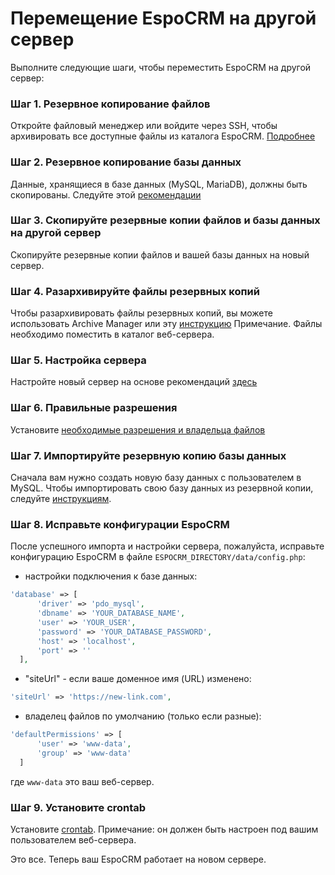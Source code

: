 # Перемещение EspoCRM на другой сервер

Выполните следующие шаги, чтобы переместить EspoCRM на другой сервер:

### Шаг 1. Резервное копирование файлов

Откройте файловый менеджер или войдите через SSH, чтобы архивировать все доступные файлы из каталога EspoCRM. [Подробнее](backup-and-restore.md#user-content-шаг-1-резервное-копирование-файлов)

### Шаг 2. Резервное копирование базы данных

Данные, хранящиеся в базе данных (MySQL, MariaDB), должны быть скопированы. Следуйте этой [рекомендации](backup-and-restore.md#user-content-шаг-2-резервное-копирование-базы-данных)

### Шаг 3. Скопируйте резервные копии файлов и базы данных на другой сервер

Скопируйте резервные копии файлов и вашей базы данных на новый сервер.

### Шаг 4. Разархивируйте файлы резервных копий

Чтобы разархивировать файлы резервных копий, вы можете использовать Archive Manager или эту [инструкцию](backup-and-restore.md#user-content-шаг-1-разархивируйте-файлы-резервной-копии)
Примечание. Файлы необходимо поместить в каталог веб-сервера.

### Шаг 5. Настройка сервера

Настройте новый сервер на основе рекомендаций [здесь](server-configuration.md)

### Шаг 6. Правильные разрешения

Установите [необходимые разрешения и владельца файлов](server-configuration.md#user-content-требуемые-разрешения-для-систем-на-основе-unix)

### Шаг 7. Импортируйте резервную копию базы данных

Сначала вам нужно создать новую базу данных с пользователем в MySQL. Чтобы импортировать свою базу данных из резервной копии, следуйте [инструкциям](backup-and-restore.md#user-content-шаг-3-импортируйте-дамп-базы-данных).

### Шаг 8. Исправьте конфигурации EspoCRM

После успешного импорта и настройки сервера, пожалуйста, исправьте конфигурацию EspoCRM в файле `ESPOCRM_DIRECTORY/data/config.php`:

 * настройки подключения к базе данных:
  
  ```php
  'database' => [
        'driver' => 'pdo_mysql',
        'dbname' => 'YOUR_DATABASE_NAME',
        'user' => 'YOUR_USER',
        'password' => 'YOUR_DATABASE_PASSWORD',
        'host' => 'localhost',
        'port' => ''
    ],
  ```
   
   * "siteUrl" - если ваше доменное имя (URL) изменено:
  
  ```php
  'siteUrl' => 'https://new-link.com',
  ```
  
  * владелец файлов по умолчанию (только если разные):
  
  ```php
  'defaultPermissions' => [
        'user' => 'www-data',
        'group' => 'www-data'
    ]
  ```

  где `www-data` это ваш веб-сервер.

### Шаг 9. Установите crontab

Установите [crontab](server-configuration.md#user-content-настройка-crontab).
Примечание: он должен быть настроен под вашим пользователем веб-сервера.

Это все. Теперь ваш EspoCRM работает на новом сервере.
